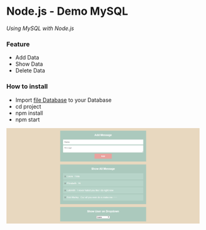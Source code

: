 # Node.js - Demo MySQL

*Using MySQL with Node.js*

### Feature
- Add Data
- Show Data
- Delete Data

### How to install
* Import [file Database](https://github.com/iamblocksberg/node.js-demo_mysql/blob/master/_File%20Database/awesome_db.sql) to your Database 
* cd project
* npm install
* npm start


![Screenshot](_Screenshot/Screenshot_8.png)

